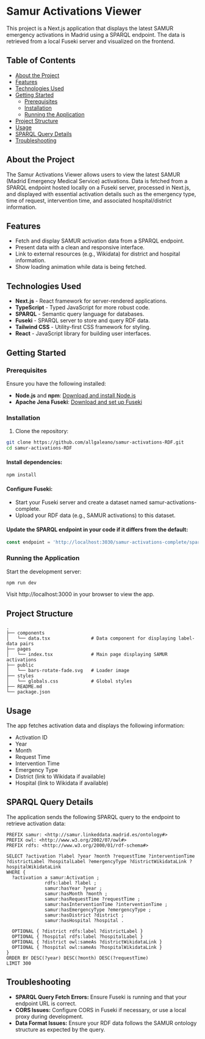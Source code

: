 # Samur Activations Viewer

This project is a Next.js application that displays the latest SAMUR emergency activations in Madrid using a SPARQL endpoint. The data is retrieved from a local Fuseki server and visualized on the frontend.

## Table of Contents

- [About the Project](#about-the-project)
- [Features](#features)
- [Technologies Used](#technologies-used)
- [Getting Started](#getting-started)
  - [Prerequisites](#prerequisites)
  - [Installation](#installation)
  - [Running the Application](#running-the-application)
- [Project Structure](#project-structure)
- [Usage](#usage)
- [SPARQL Query Details](#sparql-query-details)
- [Troubleshooting](#troubleshooting)

## About the Project

The Samur Activations Viewer allows users to view the latest SAMUR (Madrid Emergency Medical Service) activations. Data is fetched from a SPARQL endpoint hosted locally on a Fuseki server, processed in Next.js, and displayed with essential activation details such as the emergency type, time of request, intervention time, and associated hospital/district information.

## Features

- Fetch and display SAMUR activation data from a SPARQL endpoint.
- Present data with a clean and responsive interface.
- Link to external resources (e.g., Wikidata) for district and hospital information.
- Show loading animation while data is being fetched.

## Technologies Used

- **Next.js** - React framework for server-rendered applications.
- **TypeScript** - Typed JavaScript for more robust code.
- **SPARQL** - Semantic query language for databases.
- **Fuseki** - SPARQL server to store and query RDF data.
- **Tailwind CSS** - Utility-first CSS framework for styling.
- **React** - JavaScript library for building user interfaces.

## Getting Started
### Prerequisites

Ensure you have the following installed:

- **Node.js** and **npm**: [Download and install Node.js](https://nodejs.org/)
- **Apache Jena Fuseki**: [Download and set up Fuseki](https://jena.apache.org/documentation/fuseki2/)

### Installation

1. Clone the repository:

```bash
git clone https://github.com/allgaleano/samur-activations-RDF.git
cd samur-activations-RDF
```

#### Install dependencies:

```bash
npm install
```

#### Configure Fuseki:

- Start your Fuseki server and create a dataset named samur-activations-complete.
- Upload your RDF data (e.g., SAMUR activations) to this dataset.

#### Update the SPARQL endpoint in your code if it differs from the default:

```javascript
const endpoint = 'http://localhost:3030/samur-activations-complete/sparql';
```

### Running the Application

Start the development server:

```bash
npm run dev
```

Visit http://localhost:3000 in your browser to view the app.

## Project Structure
```
.
├── components
│   └── data.tsx               # Data component for displaying label-data pairs
├── pages
│   └── index.tsx              # Main page displaying SAMUR activations
├── public
│   └── bars-rotate-fade.svg   # Loader image
├── styles
│   └── globals.css            # Global styles
├── README.md
└── package.json
```

## Usage

The app fetches activation data and displays the following information:

- Activation ID
- Year
- Month
- Request Time
- Intervention Time
- Emergency Type
- District (link to Wikidata if available)
- Hospital (link to Wikidata if available)

## SPARQL Query Details

The application sends the following SPARQL query to the endpoint to retrieve activation data:

```
PREFIX samur: <http://samur.linkeddata.madrid.es/ontology#>
PREFIX owl: <http://www.w3.org/2002/07/owl#>
PREFIX rdfs: <http://www.w3.org/2000/01/rdf-schema#>

SELECT ?activation ?label ?year ?month ?requestTime ?interventionTime ?districtLabel ?hospitalLabel ?emergencyType ?districtWikidataLink ?hospitalWikidataLink
WHERE {
  ?activation a samur:Activation ;
              rdfs:label ?label ;  
              samur:hasYear ?year ;
              samur:hasMonth ?month ;
              samur:hasRequestTime ?requestTime ;
              samur:hasInterventionTime ?interventionTime ;
              samur:hasEmergencyType ?emergencyType ;
              samur:hasDistrict ?district ;
              samur:hasHospital ?hospital .

  OPTIONAL { ?district rdfs:label ?districtLabel }
  OPTIONAL { ?hospital rdfs:label ?hospitalLabel }
  OPTIONAL { ?district owl:sameAs ?districtWikidataLink }
  OPTIONAL { ?hospital owl:sameAs ?hospitalWikidataLink }
}
ORDER BY DESC(?year) DESC(?month) DESC(?requestTime)
LIMIT 300
```

## Troubleshooting

- **SPARQL Query Fetch Errors:** Ensure Fuseki is running and that your endpoint URL is correct.
- **CORS Issues:** Configure CORS in Fuseki if necessary, or use a local proxy during development.
- **Data Format Issues:** Ensure your RDF data follows the SAMUR ontology structure as expected by the query.